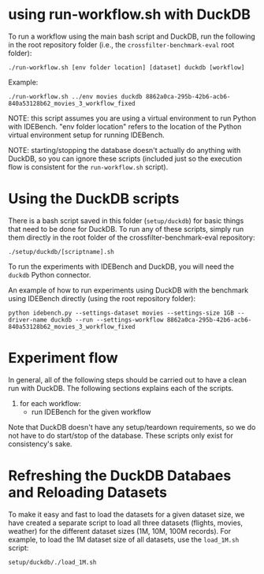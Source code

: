 # using run-workflow.sh with DuckDB
To run a workflow using the main bash script and DuckDB, run the following in the root repository folder (i.e., the `crossfilter-benchmark-eval` root folder):
```
./run-workflow.sh [env folder location] [dataset] duckdb [workflow]
```

Example:
```
./run-workflow.sh ../env movies duckdb 8862a0ca-295b-42b6-acb6-840a53128b62_movies_3_workflow_fixed
```

NOTE: this script assumes you are using a virtual environment to run Python with IDEBench. "env folder location" refers to the location of the Python virtual environment setup for running IDEBench.

NOTE: starting/stopping the database doesn't actually do anything with DuckDB, so you can ignore these scripts (included just so the execution flow is consistent for the `run-workflow.sh` script).

# Using the DuckDB scripts
There is a bash script saved in this folder (`setup/duckdb`) for basic things that need to be done for DuckDB. To run any of these scripts, simply run them directly in the root folder of the crossfilter-benchmark-eval repository:
```
./setup/duckdb/[scriptname].sh
```

To run the experiments with IDEBench and DuckDB, you will need the `duckdb` Python connector.

An example of how to run experiments using DuckDB with the benchmark using IDEBench directly (using the root repository folder):
```
python idebench.py --settings-dataset movies --settings-size 1GB --driver-name duckdb --run --settings-workflow 8862a0ca-295b-42b6-acb6-840a53128b62_movies_3_workflow_fixed
```

# Experiment flow
In general, all of the following steps should be carried out to have a clean run with DuckDB. The following sections explains each of the scripts.
1. for each workflow:
    * run IDEBench for the given workflow

Note that DuckDB doesn't have any setup/teardown requirements, so we do not have to do start/stop of the database. These scripts only exist for consistency's sake.

# Refreshing the DuckDB Databaes and Reloading Datasets
To make it easy and fast to load the datasets for a given dataset size, we have created a separate script to load all three datasets (flights, movies, weather) for the different dataset sizes (1M, 10M, 100M records). For example, to load the 1M dataset size of all datasets, use the `load_1M.sh` script:
```
setup/duckdb/./load_1M.sh
```
